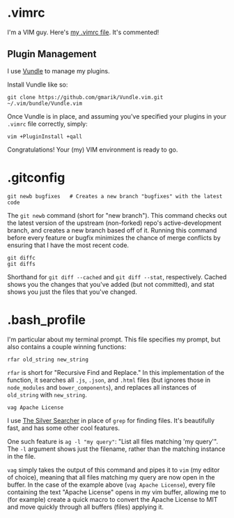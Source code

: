 # .vimrc

I'm a VIM guy. Here's [my .vimrc file](https://github.com/ajpierce/vimrc/blob/master/.vimrc).
It's commented!

## Plugin Management

I use [Vundle](https://github.com/gmarik/Vundle.vim) to manage my plugins.

Install Vundle like so:

    git clone https://github.com/gmarik/Vundle.vim.git ~/.vim/bundle/Vundle.vim

Once Vundle is in place, and assuming you've specified your plugins in your
`.vimrc` file correctly, simply:

    vim +PluginInstall +qall

Congratulations! Your (my) VIM environment is ready to go.

# .gitconfig

    git newb bugfixes   # Creates a new branch "bugfixes" with the latest code

The `git newb` command (short for "new branch"). This command checks out the
latest version of the upstream (non-forked) repo's active-development branch,
and creates a new branch based off of it. Running this command before every
feature or bugfix minimizes the chance of merge conflicts by ensuring that I
have the most recent code.

    git diffc
    git diffs

Shorthand for `git diff --cached` and `git diff --stat`, respectively. Cached
shows you the changes that you've added (but not committed), and stat shows you
just the files that you've changed.

# .bash_profile
I'm particular about my terminal prompt. This file specifies my prompt, but also
contains a couple winning functions:

    rfar old_string new_string

`rfar` is short for "Recursive Find and Replace." In this implementation of the
function, it searches all `.js`, `.json`, and `.html` files (but ignores those
in `node_modules` and `bower_components`), and replaces all instances of
`old_string` with `new_string`.

    vag Apache License

I use [The Silver Searcher](https://github.com/ggreer/the_silver_searcher) in
place of `grep` for finding files. It's beautifully fast, and has some other
cool features.

One such feature is `ag -l "my query"`: "List all files matching 'my query'".
The `-l` argument shows just the filename, rather than the matching instance in
the file.

`vag` simply takes the output of this command and pipes it to `vim` (my editor
of choice), meaning that all files matching my query are now open in the buffer.
In the case of the example above (`vag Apache License`), every file containing
the text "Apache License" opens in my vim buffer, allowing me to (for example)
create a quick macro to convert the Apache License to MIT and move quickly
through all buffers (files) applying it.
